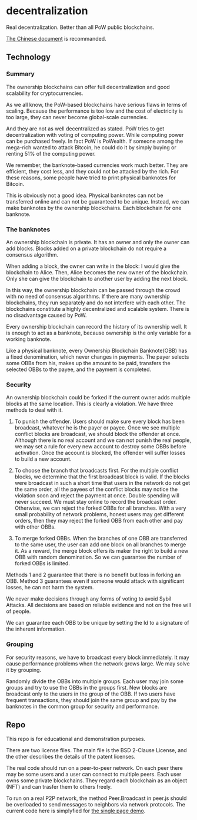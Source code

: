 # decentralization
Real decentralization. Better than all PoW public blockchains.

[The Chinese document](http://acc.guideep.com) is recommanded.

## Technology
### Summary

The ownership blockchains can offer full decentralization and good scalability for cryptocurrencies. 

As we all know, the PoW-based blockchains have serious flaws in terms of scaling. Because the performance is too low and the cost of electricity is too large, they can never become global-scale currencies.

And they are not as well decentralized as stated. PoW tries to get decentralization with voting of computing power. While computing power can be purchased freely. In fact PoW is PoWealth. If someone among the mega-rich wanted to attack Bitcoin, he could do it by simply buying or renting 51% of the computing power.

We remember, the banknote-based currencies work much better. They are efficient, they cost less, and they could not be attacked by the rich. For these reasons, some people have tried to print physical banknotes for Bitcoin.

This is obviously not a good idea. Physical banknotes can not be transferred online and can not be guaranteed to be unique. Instead, we can make banknotes by the ownership blockchains. Each blockchain for one banknote.


### The banknotes

An ownership blockchain is private. It has an owner and only the owner can add blocks. Blocks added on a private blockchain do not require a consensus algorithm.

When adding a block, the owner can write in the block: I would give the blockchain to Alice. Then, Alice becomes the new owner of the blockchain. Only she can give the blockchain to another user by adding the next block.

In this way, the ownership blockchain can be passed through the crowd with no need of consensus algorithms. If there are many ownership blockchains, they run separately and do not interfere with each other. The blockchains constitute a highly decentralized and scalable system. There is no disadvantage caused by PoW.

Every ownership blockchain can record the history of its ownership well. It is enough to act as a banknote, because ownership is the only variable for a working banknote.

Like a physical banknote, every Ownership Blockchain Banknote(OBB) has a fixed denomination, which never changes in payments. The payer selects some OBBs from his, makes up the amount to be paid, transfers the selected OBBs to the payee, and the payment is completed.


### Security

An ownership blockchain could be forked if the current owner adds multiple blocks at the same location. This is clearly a violation. We have three methods to deal with it.

1) To punish the offender. Users should make sure every block has been broadcast, whatever he is the payer or payee. Once we see multiple conflict blocks are broadcast, we should block the offender at once. Although there is no real account and we can not punish the real people, we may set a rule for every new account to destroy some OBBs before activation. Once the account is blocked, the offender will suffer losses to build a new account.

2) To choose the branch that broadcasts first. For the multiple conflict blocks, we determine that the first broadcast block is valid. If the blocks were broadcast in such a short time that users in the network do not get the same order, all the payees of the  conflict blocks may notice the violation soon and reject the payment at once. Double spending will never succeed. We must stay online to record the broadcast order. Otherwise, we can reject the forked OBBs for all branches. With a very small probability of network problems, honest users may get different orders, then they may reject the forked OBB from each other and pay with other OBBs. 

3) To merge forked OBBs. When the branches of one OBB are transferred to the same user, the user can add one block on all branches to merge it. As a reward, the merge block offers its maker the right to build a new OBB with random denomination. So we can guarantee the number of forked OBBs is limited.

Methods 1 and 2 guarantee that there is no benefit but loss in forking an OBB. Method 3 guarantees even if someone would attack with significant losses, he can not harm the system.

We never make decisions through any forms of voting to avoid Sybil Attacks. All decisions are based on reliable evidence and not on the free will of people.

We can guarantee each OBB to be unique by setting the Id to a signature of the inherent information.


### Grouping

For security reasons, we have to broadcast every block immediately. It may cause performance problems when the network grows large. We may solve it by grouping.

Randomly divide the OBBs into multiple groups. Each user may join some groups and try to use the OBBs in the groups first. New blocks are broadcast only to the users in the group of the OBB. If two users have frequent transactions, they should join the same group and pay by the banknotes in the common group for security and performance.

## Repo
This repo is for educational and demonstration purposes.

There are two license files. The main file is the BSD 2-Clause License, and the other describes the details of the patent licenses.

The real code should run on a peer-to-peer network. On each peer there may be some users and a user can connect to multiple peers. Each user owns some private blockchains. They regard each blockchain as an object (NFT) and can trasfer them to others freely.

To run on a real P2P network, the method Peer.Broadcast in peer.js should be overloaded to send messages to neighbors via network protocols. The current code here is simplyfied for [the single page demo](https://acc.cyclic.app/play_en.html).

